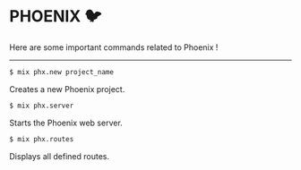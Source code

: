 # PHOENIX 🐦

Here are some important commands related to Phoenix !

---

```bash
$ mix phx.new project_name
```

Creates a new Phoenix project.

```bash
$ mix phx.server
```

Starts the Phoenix web server.

```bash
$ mix phx.routes
```

Displays all defined routes.
